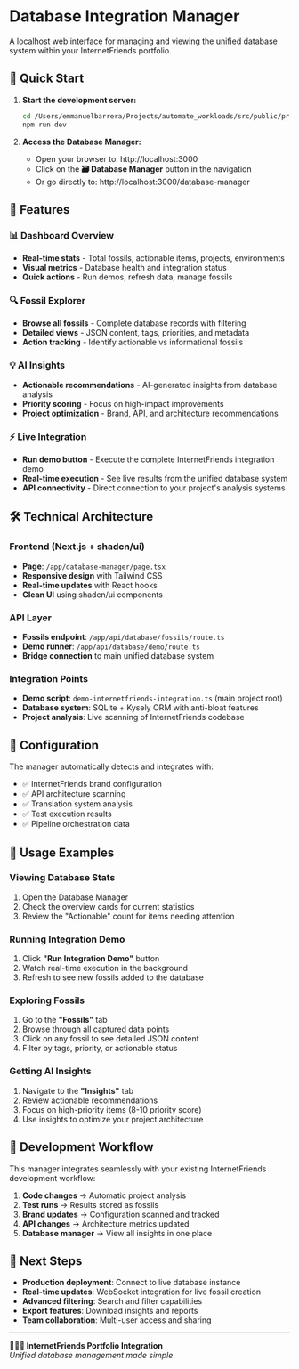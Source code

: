 # Database Integration Manager

A localhost web interface for managing and viewing the unified database system within your InternetFriends portfolio.

## 🚀 Quick Start

1. **Start the development server:**
   ```bash
   cd /Users/emmanuelbarrera/Projects/automate_workloads/src/public/projects/InternetFriends/xyz/export/domain/internetfriends-portfolio
   npm run dev
   ```

2. **Access the Database Manager:**
   - Open your browser to: http://localhost:3000
   - Click on the **🗃️ Database Manager** button in the navigation
   - Or go directly to: http://localhost:3000/database-manager

## 📱 Features

### 📊 Dashboard Overview
- **Real-time stats** - Total fossils, actionable items, projects, environments
- **Visual metrics** - Database health and integration status
- **Quick actions** - Run demos, refresh data, manage fossils

### 🔍 Fossil Explorer
- **Browse all fossils** - Complete database records with filtering
- **Detailed views** - JSON content, tags, priorities, and metadata
- **Action tracking** - Identify actionable vs informational fossils

### 💡 AI Insights
- **Actionable recommendations** - AI-generated insights from database analysis
- **Priority scoring** - Focus on high-impact improvements
- **Project optimization** - Brand, API, and architecture recommendations

### ⚡ Live Integration
- **Run demo button** - Execute the complete InternetFriends integration demo
- **Real-time execution** - See live results from the unified database system
- **API connectivity** - Direct connection to your project's analysis systems

## 🛠️ Technical Architecture

### Frontend (Next.js + shadcn/ui)
- **Page**: `/app/database-manager/page.tsx`
- **Responsive design** with Tailwind CSS
- **Real-time updates** with React hooks
- **Clean UI** using shadcn/ui components

### API Layer
- **Fossils endpoint**: `/app/api/database/fossils/route.ts`
- **Demo runner**: `/app/api/database/demo/route.ts`
- **Bridge connection** to main unified database system

### Integration Points
- **Demo script**: `demo-internetfriends-integration.ts` (main project root)
- **Database system**: SQLite + Kysely ORM with anti-bloat features
- **Project analysis**: Live scanning of InternetFriends codebase

## 🔧 Configuration

The manager automatically detects and integrates with:
- ✅ InternetFriends brand configuration
- ✅ API architecture scanning
- ✅ Translation system analysis
- ✅ Test execution results
- ✅ Pipeline orchestration data

## 📝 Usage Examples

### Viewing Database Stats
1. Open the Database Manager
2. Check the overview cards for current statistics
3. Review the "Actionable" count for items needing attention

### Running Integration Demo
1. Click **"Run Integration Demo"** button
2. Watch real-time execution in the background
3. Refresh to see new fossils added to the database

### Exploring Fossils
1. Go to the **"Fossils"** tab
2. Browse through all captured data points
3. Click on any fossil to see detailed JSON content
4. Filter by tags, priority, or actionable status

### Getting AI Insights
1. Navigate to the **"Insights"** tab
2. Review actionable recommendations
3. Focus on high-priority items (8-10 priority score)
4. Use insights to optimize your project architecture

## 🔄 Development Workflow

This manager integrates seamlessly with your existing InternetFriends development workflow:

1. **Code changes** → Automatic project analysis
2. **Test runs** → Results stored as fossils
3. **Brand updates** → Configuration scanned and tracked
4. **API changes** → Architecture metrics updated
5. **Database manager** → View all insights in one place

## 🎯 Next Steps

- **Production deployment**: Connect to live database instance
- **Real-time updates**: WebSocket integration for live fossil creation
- **Advanced filtering**: Search and filter capabilities
- **Export features**: Download insights and reports
- **Team collaboration**: Multi-user access and sharing

---

**🧑‍🤝‍🧑 InternetFriends Portfolio Integration**  
*Unified database management made simple*
